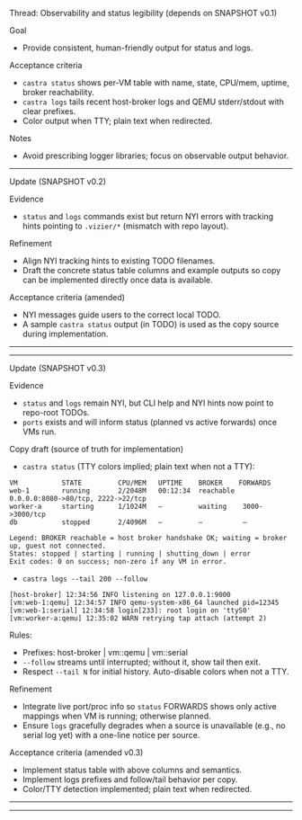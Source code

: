 Thread: Observability and status legibility (depends on SNAPSHOT v0.1)

Goal
- Provide consistent, human-friendly output for status and logs.

Acceptance criteria
- `castra status` shows per-VM table with name, state, CPU/mem, uptime, broker reachability.
- `castra logs` tails recent host-broker logs and QEMU stderr/stdout with clear prefixes.
- Color output when TTY; plain text when redirected.

Notes
- Avoid prescribing logger libraries; focus on observable output behavior.
---
Update (SNAPSHOT v0.2)

Evidence
- `status` and `logs` commands exist but return NYI errors with tracking hints pointing to `.vizier/*` (mismatch with repo layout).

Refinement
- Align NYI tracking hints to existing TODO filenames.
- Draft the concrete status table columns and example outputs so copy can be implemented directly once data is available.

Acceptance criteria (amended)
- NYI messages guide users to the correct local TODO.
- A sample `castra status` output (in TODO) is used as the copy source during implementation.

---

---
Update (SNAPSHOT v0.3)

Evidence
- `status` and `logs` remain NYI, but CLI help and NYI hints now point to repo-root TODOs.
- `ports` exists and will inform status (planned vs active forwards) once VMs run.

Copy draft (source of truth for implementation)
- `castra status` (TTY colors implied; plain text when not a TTY):

```
VM           STATE         CPU/MEM   UPTIME    BROKER    FORWARDS
web-1        running       2/2048M   00:12:34  reachable  0.0.0.0:8080->80/tcp, 2222->22/tcp
worker-a     starting      1/1024M   —         waiting    3000->3000/tcp
db           stopped       2/4096M   —         —          —

Legend: BROKER reachable = host broker handshake OK; waiting = broker up, guest not connected.
States: stopped | starting | running | shutting_down | error
Exit codes: 0 on success; non-zero if any VM in error.
```

- `castra logs --tail 200 --follow`
```
[host-broker] 12:34:56 INFO listening on 127.0.0.1:9000
[vm:web-1:qemu] 12:34:57 INFO qemu-system-x86_64 launched pid=12345
[vm:web-1:serial] 12:34:58 login[233]: root login on 'ttyS0'
[vm:worker-a:qemu] 12:35:02 WARN retrying tap attach (attempt 2)
```
Rules:
- Prefixes: host-broker | vm:<name>:qemu | vm:<name>:serial
- `--follow` streams until interrupted; without it, show tail then exit.
- Respect `--tail N` for initial history. Auto-disable colors when not a TTY.

Refinement
- Integrate live port/proc info so `status` FORWARDS shows only active mappings when VM is running; otherwise planned.
- Ensure `logs` gracefully degrades when a source is unavailable (e.g., no serial log yet) with a one-line notice per source.

Acceptance criteria (amended v0.3)
- Implement status table with above columns and semantics.
- Implement logs prefixes and follow/tail behavior per copy.
- Color/TTY detection implemented; plain text when redirected.
---

---

